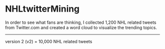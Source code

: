 # NHLtwitterMining

In order to see what fans are thinking, I collected 1,200 NHL related tweets from Twitter.com 
and created a word cloud to visualize the trending topics.  

---
version 2 (v2) = 10,000 NHL related tweets
